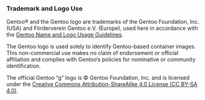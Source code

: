 ### Trademark and Logo Use

Gentoo® and the Gentoo logo are trademarks of the Gentoo Foundation, Inc. (USA) and Förderverein Gentoo e.V. (Europe), used here in accordance with the [Gentoo Name and Logo Usage Guidelines](https://wiki.gentoo.org/wiki/Project:Artwork/Logo_guidelines).

The Gentoo logo is used solely to identify Gentoo-based container images. This non-commercial use makes no claim of endorsement or official affiliation and complies with Gentoo’s policies for nominative or community identification.

The official Gentoo “g” logo is © Gentoo Foundation, Inc. and is licensed under the [Creative Commons Attribution-ShareAlike 4.0 License (CC BY-SA 4.0)](https://creativecommons.org/licenses/by-sa/4.0/).